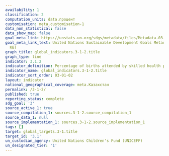 ```yaml
---
availability: 1
classification: 2
computation_units: data.процент
customisation: meta.customisation-1
data_non_statistical: false
data_show_map: false
goal_meta_link: https://unstats.un.org/sdgs/metadata/files/Metadata-03-01-02.pdf
goal_meta_link_text: United Nations Sustainable Development Goals Metadata (PDF 374
  KB)
graph_title: global_indicators.3-1-2.title
graph_type: line
indicator: 3.1.2
indicator_definition: Percentage of births attended by skilled health personnel
indicator_name: global_indicators.3-1-2.title
indicator_sort_order: 03-01-02
layout: indicator
national_geographical_coverage: meta.Казахстан
permalink: /3-1-2/
published: true
reporting_status: complete
sdg_goal: '3'
source_active_1: true
source_compilation_1: sources.3-1-2.source_compilation_1
source_data_1: null
source_implementation_1: sources.3-1-2.source_implementation_1
tags: []
target: global_targets.3-1.title
target_id: '3.1'
un_custodian_agency: United Nations Children's Fund (UNICEFF)
un_designated_tier: '1'
---
```

